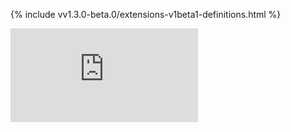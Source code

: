 <!-- BEGIN MUNGE: UNVERSIONED_WARNING -->


<!-- END MUNGE: UNVERSIONED_WARNING -->
<!-- needed for gh-pages to render html files when imported -->
{% include vv1.3.0-beta.0/extensions-v1beta1-definitions.html %}






<!-- BEGIN MUNGE: IS_VERSIONED -->
<!-- TAG IS_VERSIONED -->
<!-- END MUNGE: IS_VERSIONED -->


<!-- BEGIN MUNGE: GENERATED_ANALYTICS -->
[![Analytics](https://kubernetes-site.appspot.com/UA-36037335-10/GitHub/docs/api-reference/extensions/v1beta1/definitions.md?pixel)]()
<!-- END MUNGE: GENERATED_ANALYTICS -->
